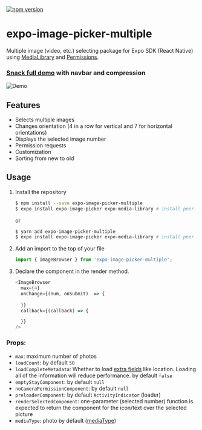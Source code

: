 [![npm version](https://badge.fury.io/js/expo-image-picker-multiple.svg)](https://badge.fury.io/js/expo-image-picker-multiple)

# expo-image-picker-multiple

Multiple image (video, etc.) selecting package for Expo SDK (React Native) using [MediaLibrary](https://docs.expo.io/versions/latest/sdk/media-library) and [Permissions](https://docs.expo.io/versions/latest/sdk/permissions).

### [Snack full demo](https://snack.expo.io/@monstrodev/expo-image-picker-multiple-full-example) with navbar and compression
![Demo](https://media.giphy.com/media/LP0lZs1dvVCsTk59Bw/giphy.gif)

## Features
- Selects multiple images
- Changes orientation (4 in a row for vertical and 7 for horizontal orientations)
- Displays the selected image number
- Permission requests
- Customization
- Sorting from new to old

## Usage
1. Install the repository
    ```bash
    $ npm install --save expo-image-picker-multiple
    $ expo install expo-image-picker expo-media-library # install peer dependency
    ```
    or
    ```bash
    $ yarn add expo-image-picker-multiple
    $ expo install expo-image-picker expo-media-library # install peer dependency
    ```
2. Add an import to the top of your file
    ```js
    import { ImageBrowser } from 'expo-image-picker-multiple';
    ```
3. Declare the component in the render method.
    ```js
    <ImageBrowser
      max={4}
      onChange={(num, onSubmit)  => {
        
      }}
      callback={(callback) => {

      }}
    />
    ```
### Props:   
- `max`: maximum number of photos
- `loadCount`: by default `50`
- `loadCompleteMetadata`: Whether to load [extra fields](https://docs.expo.io/versions/latest/sdk/media-library/#asset) like location. Loading all of the information will reduce performance. by default `false`
- `emptyStayComponent`: by default `null`
- `noCameraPermissionComponent`: by default `null`
- `preloaderComponent`: by default `ActivityIndicator` (loader)
- `renderSelectedComponent`: one-parameter (selected number) function is expected to return the component for the icon/text over the selected picture
- `mediaType`: photo by default ([mediaType](https://docs.expo.io/versions/latest/sdk/media-library/#expomedialibrarymediatype))